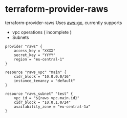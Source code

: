 # terraform-provider-raws
terraform-provider-raws
Uses [aws-go], currently supports 
* vpc operations ( incomplete ) 
* Subnets
```
provider "raws" {
    access_key = "XXXX"
    secret_key = "YYYY"
    region = "eu-central-1"
}

resource "raws_vpc" "main" {
    cidr_block = "10.0.0.0/16"
    instance_tenancy = "default"
}

resource "raws_subnet" "test" {
    vpc_id = "${raws_vpc.main.id}"
    cidr_block = "10.0.1.0/24"
    availability_zone = "eu-central-1a"
}
```
[aws-go]: https://github.com/stripe/aws-go

